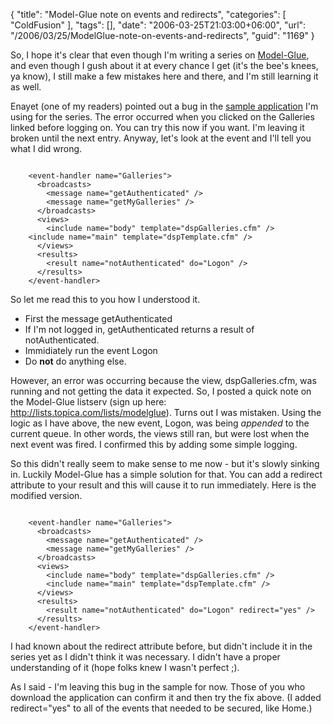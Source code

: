 {
	"title": "Model-Glue note on events and redirects",
	"categories": [
		"ColdFusion"
	],
	"tags": [],
	"date": "2006-03-25T21:03:00+06:00",
	"url": "/2006/03/25/ModelGlue-note-on-events-and-redirects",
	"guid": "1169"
}

So, I hope it's clear that even though I'm writing a series on <a href="http://www.model-glue.com">Model-Glue</a>, and even though I gush about it at every chance I get (it's the bee's knees, ya know), I still make a few mistakes here and there, and I'm still learning it as well. 

Enayet (one of my readers) pointed out a bug in the <a href="http://pg.camdenfamily.com">sample application</a> I'm using for the series. The error occurred when you clicked on the Galleries linked before logging on. You can try this now if you want. I'm leaving it broken until the next entry. Anyway, let's look at the event and I'll tell you what I did wrong.

<code>
    &lt;event-handler name="Galleries"&gt;
      &lt;broadcasts&gt;
      	&lt;message name="getAuthenticated" /&gt;
      	&lt;message name="getMyGalleries" /&gt;
      &lt;/broadcasts&gt;
      &lt;views&gt;
      	&lt;include name="body" template="dspGalleries.cfm" /&gt;
	&lt;include name="main" template="dspTemplate.cfm" /&gt;
      &lt;/views&gt;
      &lt;results&gt;
      	&lt;result name="notAuthenticated" do="Logon" /&gt;
      &lt;/results&gt;
    &lt;/event-handler&gt;
</code>

So let me read this to you how I understood it. 

<ul>
<li>First the message getAuthenticated
<li>If I'm not logged in, getAuthenticated returns a result of notAuthenticated.
<li>Immidiately run the event Logon
<li>Do <b>not</b> do anything else.
</ul>

However, an error was occurring because the view, dspGalleries.cfm, was running and not getting the data it expected. So, I posted a quick note on the Model-Glue listserv (sign up here: <a href="http://lists.topica.com/lists/modelglue">http://lists.topica.com/lists/modelglue</a>). Turns out I was mistaken. Using the logic as I have above, the new event, Logon, was being <i>appended</i> to the current queue. In other words, the views still ran, but were lost when the next event was fired. I confirmed this by adding some simple logging.

So this didn't really seem to make sense to me now - but it's slowly sinking in. Luckily Model-Glue has a simple solution for that. You can add a redirect attribute to your result and this will cause it to run immediately. Here is the modified version.

<code>
    &lt;event-handler name="Galleries"&gt;
      &lt;broadcasts&gt;
      	&lt;message name="getAuthenticated" /&gt;
      	&lt;message name="getMyGalleries" /&gt;
      &lt;/broadcasts&gt;
      &lt;views&gt;
      	&lt;include name="body" template="dspGalleries.cfm" /&gt;
		&lt;include name="main" template="dspTemplate.cfm" /&gt;
      &lt;/views&gt;
      &lt;results&gt;
      	&lt;result name="notAuthenticated" do="Logon" redirect="yes" /&gt;
      &lt;/results&gt;
    &lt;/event-handler&gt;
</code>

I had known about the redirect attribute before, but didn't include it in the series yet as I didn't think it was necessary. I didn't have a proper understanding of it (hope folks knew I wasn't perfect ;). 

As I said - I'm leaving this bug in the sample for now. Those of you who download the application can confirm it and then try the fix above. (I added redirect="yes" to all of the events that needed to be secured, like Home.)
